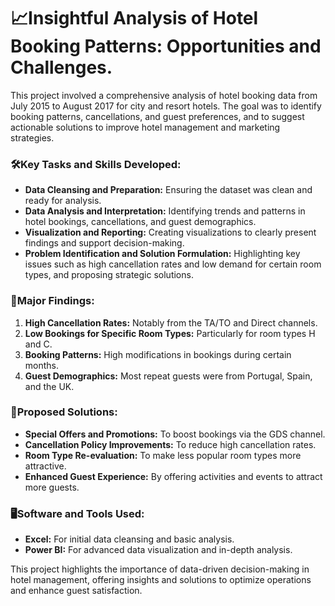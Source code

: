 
# 📈Insightful Analysis of Hotel Booking Patterns: Opportunities and Challenges.


This project involved a comprehensive analysis of hotel booking data from July 2015 to August 2017 for city and resort hotels. The goal was to identify booking patterns, cancellations, and guest preferences, and to suggest actionable solutions to improve hotel management and marketing strategies.

### 🛠Key Tasks and Skills Developed:

- **Data Cleansing and Preparation:** Ensuring the dataset was clean and ready for analysis.
- **Data Analysis and Interpretation:** Identifying trends and patterns in hotel bookings, cancellations, and guest demographics.
- **Visualization and Reporting:** Creating visualizations to clearly present findings and support decision-making.
- **Problem Identification and Solution Formulation:** Highlighting key issues such as high cancellation rates and low demand for certain room types, and proposing strategic solutions.

### 🔎Major Findings:

1. **High Cancellation Rates:** Notably from the TA/TO and Direct channels.
2. **Low Bookings for Specific Room Types:** Particularly for room types H and C.
3. **Booking Patterns:** High modifications in bookings during certain months.
4. **Guest Demographics:** Most repeat guests were from Portugal, Spain, and the UK.

### 📄Proposed Solutions:

- **Special Offers and Promotions:** To boost bookings via the GDS channel.
- **Cancellation Policy Improvements:** To reduce high cancellation rates.
- **Room Type Re-evaluation:** To make less popular room types more attractive.
- **Enhanced Guest Experience:** By offering activities and events to attract more guests.

### 🖥Software and Tools Used:

- **Excel:** For initial data cleansing and basic analysis.
- **Power BI:** For advanced data visualization and in-depth analysis.

This project highlights the importance of data-driven decision-making in hotel management, offering insights and solutions to optimize operations and enhance guest satisfaction.




